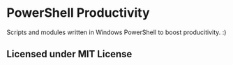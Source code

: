 # PowerShell Productivity
Scripts and modules written in Windows PowerShell to boost producitivity. :)
## Licensed under MIT License